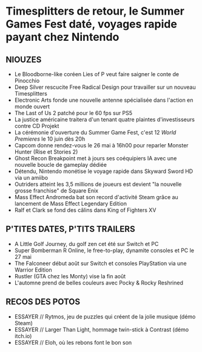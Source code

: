 # Timesplitters de retour, le Summer Games Fest daté, voyages rapide payant chez Nintendo

## NIOUZES

- Le Bloodborne-like coréen Lies of P veut faire saigner le conte de Pinocchio
- Deep Silver rescucite Free Radical Design pour travailler sur un nouveau Timesplitters
- Electronic Arts fonde une nouvelle antenne spécialisée dans l'action en monde ouvert
- The Last of Us 2 patché pour le 60 fps sur PS5
- La justice américaine traitera d'un tenant quatre plaintes d'investisseurs contre CD Projekt
- La cérémonie d'ouverture du Summer Game Fest, c'est 12 *World Premieres* le 10 juin dès 20h
- Capcom donne rendez-vous le 26 mai à 16h00 pour reparler Monster Hunter (Rise et Stories 2)
- Ghost Recon Breakpoint met à jours ses coéquipiers IA avec une nouvelle boucle de gameplay dédiée
- Détendu, Nintendo monétise le voyage rapide dans Skyward Sword HD via un amiibo
- Outriders atteint les 3,5 millions de joueurs est devient "la nouvelle grosse franchise" de Square Enix
- Mass Effect Andromeda bat son record d'activité Steam grâce au lancement de Mass Effect Legendary Edition
- Ralf et Clark se fond des câlins dans King of Fighters XV

## P'TITES DATES, P'TITS TRAILERS

- A Little Golf Journey, du golf zen cet été sur Switch et PC
- Super Bomberman R Online, le free-to-play, dynamite consoles et PC le 27 mai
- The Falconeer début août sur Switch et consoles PlayStation via une Warrior Edition
- Rustler (GTA chez les Monty) vise la fin août
- L'automne prend de belles couleurs avec Pocky & Rocky Reshrined

## RECOS DES POTOS

- ESSAYER // Rytmos, jeu de puzzles qui créent de la jolie musique (démo Steam)
- ESSAYER // Larger Than Light, hommage twin-stick à Contrast (démo itch.io)
- ESSAYER // Eloh, où les rebons font le bon son
